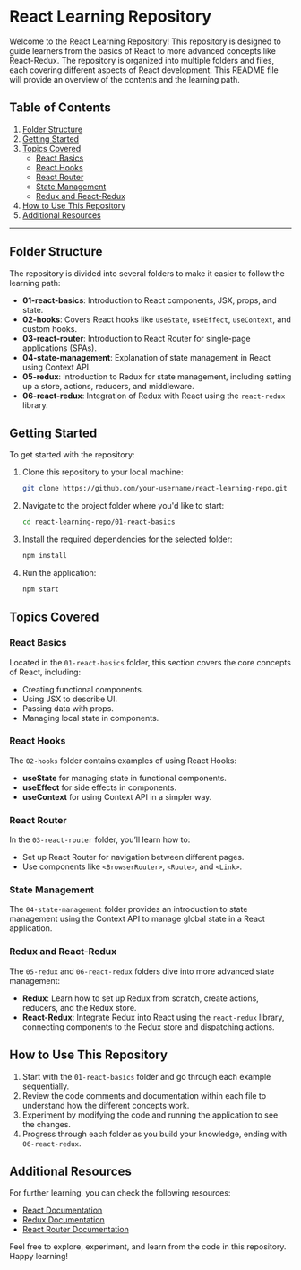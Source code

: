 # React Learning Repository

Welcome to the React Learning Repository! This repository is designed to guide learners from the basics of React to more advanced concepts like React-Redux. The repository is organized into multiple folders and files, each covering different aspects of React development. This README file will provide an overview of the contents and the learning path.

## Table of Contents

1. [Folder Structure](#folder-structure)
2. [Getting Started](#getting-started)
3. [Topics Covered](#topics-covered)
    - [React Basics](#react-basics)
    - [React Hooks](#react-hooks)
    - [React Router](#react-router)
    - [State Management](#state-management)
    - [Redux and React-Redux](#redux-and-react-redux)
4. [How to Use This Repository](#how-to-use-this-repository)
5. [Additional Resources](#additional-resources)

---

## Folder Structure

The repository is divided into several folders to make it easier to follow the learning path:

- **01-react-basics**: Introduction to React components, JSX, props, and state.
- **02-hooks**: Covers React hooks like `useState`, `useEffect`, `useContext`, and custom hooks.
- **03-react-router**: Introduction to React Router for single-page applications (SPAs).
- **04-state-management**: Explanation of state management in React using Context API.
- **05-redux**: Introduction to Redux for state management, including setting up a store, actions, reducers, and middleware.
- **06-react-redux**: Integration of Redux with React using the `react-redux` library.

## Getting Started

To get started with the repository:

1. Clone this repository to your local machine:
    ```bash
    git clone https://github.com/your-username/react-learning-repo.git
    ```
2. Navigate to the project folder where you'd like to start:
    ```bash
    cd react-learning-repo/01-react-basics
    ```
3. Install the required dependencies for the selected folder:
    ```bash
    npm install
    ```
4. Run the application:
    ```bash
    npm start
    ```

## Topics Covered

### React Basics

Located in the `01-react-basics` folder, this section covers the core concepts of React, including:
- Creating functional components.
- Using JSX to describe UI.
- Passing data with props.
- Managing local state in components.

### React Hooks

The `02-hooks` folder contains examples of using React Hooks:
- **useState** for managing state in functional components.
- **useEffect** for side effects in components.
- **useContext** for using Context API in a simpler way.

### React Router

In the `03-react-router` folder, you’ll learn how to:
- Set up React Router for navigation between different pages.
- Use components like `<BrowserRouter>`, `<Route>`, and `<Link>`.

### State Management

The `04-state-management` folder provides an introduction to state management using the Context API to manage global state in a React application.

### Redux and React-Redux

The `05-redux` and `06-react-redux` folders dive into more advanced state management:
- **Redux**: Learn how to set up Redux from scratch, create actions, reducers, and the Redux store.
- **React-Redux**: Integrate Redux into React using the `react-redux` library, connecting components to the Redux store and dispatching actions.

## How to Use This Repository

1. Start with the `01-react-basics` folder and go through each example sequentially.
2. Review the code comments and documentation within each file to understand how the different concepts work.
3. Experiment by modifying the code and running the application to see the changes.
4. Progress through each folder as you build your knowledge, ending with `06-react-redux`.

## Additional Resources

For further learning, you can check the following resources:
- [React Documentation](https://reactjs.org/docs/getting-started.html)
- [Redux Documentation](https://redux.js.org/)
- [React Router Documentation](https://reactrouter.com/)

Feel free to explore, experiment, and learn from the code in this repository. Happy learning!

